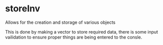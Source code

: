 # storeInv
Allows for the creation and storage of various objects


This is done by making a vector to store required data, there is some input vailidation to ensure proper things are being entered to the consle.
